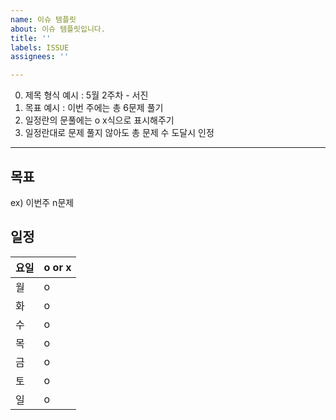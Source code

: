 ```yaml
---
name: 이슈 템플릿
about: 이슈 템플릿입니다.
title: ''
labels: ISSUE
assignees: ''

---
```


0. 제목 형식 예시 : 5월 2주차 - 서진
1. 목표 예시 :  이번 주에는 총 6문제 풀기
2. 일정란의 문풀에는 o x식으로 표시해주기
3. 일정란대로 문제 풀지 않아도 총 문제 수 도달시 인정
-------

## 목표

ex) 이번주 n문제

## 일정

|요일| o or x |
|---------------|--------|
|월|  o |
|화| o |
|수| o  |
|목|  o |
|금|  o |
|토|  o |
|일 | o |

